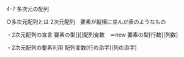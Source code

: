 4-7 多次元の配列

○多次元配列とは
2次元配列　要素が縦横に並んだ表のようなもの

・2次元配列の宣言
要素の型[][]配列変数　＝new 要素の型[行数][列数]

・2次元配列の要素利用
 配列変数[行の添字][列の添字]
 
 
